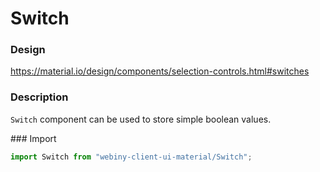 # Switch

### Design
<a href="https://material.io/design/components/selection-controls.html#switches" target="_blank">https://material.io/design/components/selection-controls.html#switches</a>

### Description
`Switch` component can be used to store simple boolean values.

### Import
```js
import Switch from "webiny-client-ui-material/Switch";
```